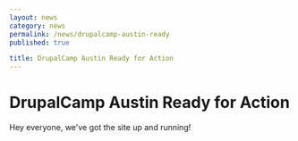 ```yaml
---
layout: news
category: news
permalink: /news/drupalcamp-austin-ready
published: true

title: DrupalCamp Austin Ready for Action
---
```


# DrupalCamp Austin Ready for Action

Hey everyone, we've got the site up and running!
